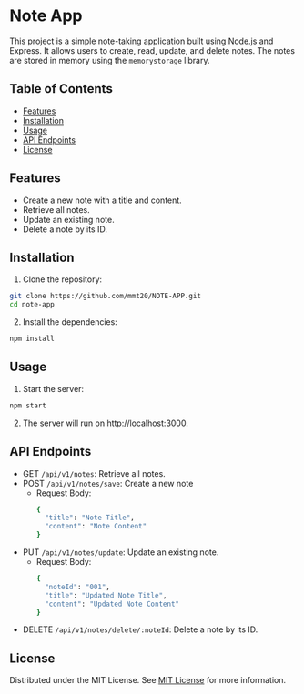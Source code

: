 # Note App

This project is a simple note-taking application built using Node.js and Express. It allows users to create, read, update, and delete notes. The notes are stored in memory using the `memorystorage` library.

## Table of Contents

- [Features](#features)
- [Installation](#installation)
- [Usage](#usage)
- [API Endpoints](#api-endpoints)
- [License](#license)

## Features

- Create a new note with a title and content.
- Retrieve all notes.
- Update an existing note.
- Delete a note by its ID.

## Installation

1. Clone the repository:

```bash
git clone https://github.com/mmt20/NOTE-APP.git
cd note-app
```

2. Install the dependencies:

```bash
npm install
```

## Usage

1. Start the server:

```bash
npm start
```

2. The server will run on http://localhost:3000.

## API Endpoints

- GET `/api/v1/notes`: Retrieve all notes.
- POST `/api/v1/notes/save`: Create a new note
  - Request Body:
    ```bash
    {
      "title": "Note Title",
      "content": "Note Content"
    }
    ```
- PUT `/api/v1/notes/update`: Update an existing note.
  - Request Body:
    ```bash
    {
      "noteId": "001",
      "title": "Updated Note Title",
      "content": "Updated Note Content"
    }
    ```
- DELETE `/api/v1/notes/delete/:noteId`: Delete a note by its ID.

## License

Distributed under the MIT License. See [MIT License](https://opensource.org/licenses/MIT) for more information.
